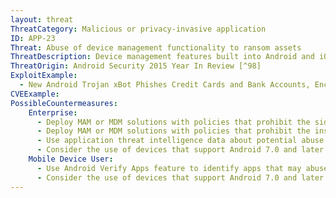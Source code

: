 ```yaml
---
layout: threat
ThreatCategory: Malicious or privacy-invasive application
ID: APP-23
Threat: Abuse of device management functionality to ransom assets
ThreatDescription: Device management features built into Android and iOS allow organizations to develop apps designed to enforce organizational mobile device security policies. Some policy options could be abused by a malicious app to block access to desired functionality (e.g. camera access) until a ransom is paid. Prior to Android 7.0, the Device Administrator role could forcefully set a device unlock code, which could be used to hold the entire device for ransom.
ThreatOrigin: Android Security 2015 Year In Review [^98]
ExploitExample:
  - New Android Trojan xBot Phishes Credit Cards and Bank Accounts, Encrypts Devices for Ransom [^96]
CVEExample:
PossibleCountermeasures:
    Enterprise:
      - Deploy MAM or MDM solutions with policies that prohibit the side-loading of apps, which may bypass security checks on the app.
      - Deploy MAM or MDM solutions with policies that prohibit the installation of apps from 3rd party (unofficial) app stores.
      - Use application threat intelligence data about potential abuse of Administrator privileges associated with apps installed on COPE or BYOD devices
      - Consider the use of devices that support Android 7.0 and later and ensuring a PIN is set. Starting in 7.0, device administrator apps can no longer change the device PIN/password when one is already set, as described in https://developer.android.com/preview/behavior-changes.html and at 44:20 of https://www.youtube.com/watch?v=XZzLjllizYs
    Mobile Device User:
      - Use Android Verify Apps feature to identify apps that may abuse Administrator privileges.
      - Consider the use of devices that support Android 7.0 and later and ensuring a PIN is set. Starting in 7.0, device administrator apps can no longer change the device PIN/password when one is already set, as described in https://developer.android.com/preview/behavior-changes.html and at 44:20 of https://www.youtube.com/watch?v=XZzLjllizYs
---
```

